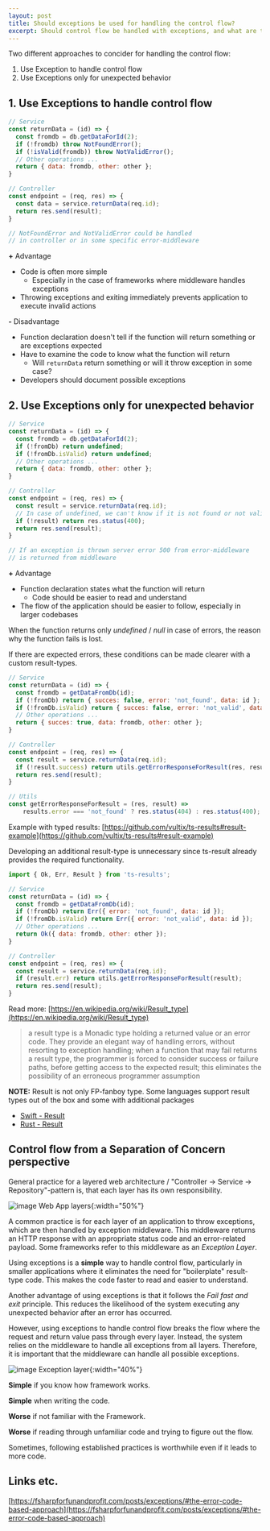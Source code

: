 ```yaml
---
layout: post
title: Should exceptions be used for handling the control flow?
excerpt: Should control flow be handled with exceptions, and what are the arguments for and against this approach?
---
```


Two different approaches to concider for handling the control flow:

1. Use Exception to handle control flow
2. Use Exceptions only for unexpected behavior

## 1. Use Exceptions to handle control flow

```js
// Service
const returnData = (id) => {
  const fromdb = db.getDataForId(2);
  if (!fromdb) throw NotFoundError();
  if (!isValid(fromdb)) throw NotValidError();
  // Other operations ...
  return { data: fromdb, other: other };
}

// Controller
const endpoint = (req, res) => {
  const data = service.returnData(req.id);
  return res.send(result);
}

// NotFoundError and NotValidError could be handled 
// in controller or in some specific error-middleware
```

__\+__ Advantage
  * Code is often more simple
    * Especially in the case of frameworks where middleware handles exceptions
  * Throwing exceptions and exiting immediately prevents application to execute invalid actions 

__\-__ Disadvantage
  * Function declaration doesn't tell if the function will return something or are exceptions expected
  * Have to examine the code to know what the function will return
    * Will `returnData` return something or will it throw exception in some case?
  * Developers should document possible exceptions

## 2. Use Exceptions only for unexpected behavior

```js
// Service
const returnData = (id) => {
  const fromdb = db.getDataForId(2);
  if (!fromDb) return undefined;
  if (!fromDb.isValid) return undefined;
  // Other operations ...
  return { data: fromdb, other: other };
}

// Controller
const endpoint = (req, res) => {
  const result = service.returnData(req.id);
  // In case of undefined, we can't know if it is not found or not valid :(
  if (!result) return res.status(400);
  return res.send(result);
}

// If an exception is thrown server error 500 from error-middleware
// is returned from middleware
```

__\+__  Advantage
  * Function declaration states what the function will return
    * Code should be easier to read and understand
  * The flow of the application should be easier to follow, especially in larger codebases

When the function returns only _undefined_ / _null_ in case of errors, the reason why the function fails is lost.

If there are expected errors, these conditions can be made clearer with a custom result-types.

```js
// Service
const returnData = (id) => {
  const fromdb = getDataFromDb(id);
  if (!fromDb) return { succes: false, error: 'not_found', data: id };
  if (!fromDb.isValid) return { succes: false, error: 'not_valid', data: id };
  // Other operations ...
  return { succes: true, data: fromdb, other: other };
}

// Controller
const endpoint = (req, res) => {
  const result = service.returnData(req.id);
  if (!result.success) return utils.getErrorResponseForResult(res, result);
  return res.send(result);
}

// Utils
const getErrorResponseForResult = (res, result) => 
	results.error === 'not_found' ? res.status(404) : res.status(400);
```

Example with typed results: [https://github.com/vultix/ts-results#result-example](https://github.com/vultix/ts-results#result-example)

Developing an additional result-type is unnecessary since ts-result already provides the required functionality.

```js
import { Ok, Err, Result } from 'ts-results';

// Service
const returnData = (id) => {
  const fromdb = getDataFromDb(id);
  if (!fromDb) return Err({ error: 'not_found', data: id });
  if (!fromDb.isValid) return Err({ error: 'not_valid', data: id });
  // Other operations ...
  return Ok({ data: fromdb, other: other });
}

// Controller
const endpoint = (req, res) => {
  const result = service.returnData(req.id);
  if (result.err) return utils.getErrorResponseForResult(result);
  return res.send(result);
}
```

Read more: [https://en.wikipedia.org/wiki/Result_type](https://en.wikipedia.org/wiki/Result_type)

> a result type is a Monadic type holding a returned value or an error code. They provide an elegant way of handling errors, without resorting to exception handling; when a function that may fail returns a result type, the programmer is forced to consider success or failure paths, before getting access to the expected result; this eliminates the possibility of an erroneous programmer assumption

__NOTE:__ Result is not only FP-fanboy type. Some languages support result types out of the box and some with additional packages
* [Swift - Result](https://developer.apple.com/documentation/swift/result)
* [Rust - Result](https://doc.rust-lang.org/std/result/)


## Control flow from a Separation of Concern perspective

General practice for a layered web architecture / "Controller -> Service -> Repository"-pattern is, that each layer has its own responsibility.

![image Web App layers](/images/posts/exceptions/web-app-layers.png){:width="50%"}

A common practice is for each layer of an application to throw exceptions, which are then handled by exception middleware. This middleware returns an HTTP response with an appropriate status code and an error-related payload. Some frameworks refer to this middleware as an _Exception Layer_.

Using exceptions is a **simple** way to handle control flow, particularly in smaller applications where it eliminates the need for "boilerplate" result-type code. This makes the code faster to read and easier to understand.

Another advantage of using exceptions is that it follows the _Fail fast and exit_ principle. This reduces the likelihood of the system executing any unexpected behavior after an error has occurred.

However, using exceptions to handle control flow breaks the flow where the request and return value pass through every layer. Instead, the system relies on the middleware to handle all exceptions from all layers. Therefore, it is important that the middleware can handle all possible exceptions.

![image Exception layer](/images/posts/exceptions/exception-layers.png){:width="40%"}

**Simple** if you know how framework works. 

**Simple** when writing the code.

**Worse** if not familiar with the Framework. 

**Worse** if reading through unfamiliar code and trying to figure out the flow.

Sometimes, following established practices is worthwhile even if it leads to more code.

## Links etc.

[https://fsharpforfunandprofit.com/posts/exceptions/#the-error-code-based-approach](https://fsharpforfunandprofit.com/posts/exceptions/#the-error-code-based-approach)
